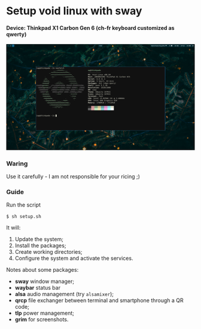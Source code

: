 # Setup void linux with sway
#### Device: Thinkpad X1 Carbon Gen 6 (ch-fr keyboard customized as qwerty)

![alt text](https://github.com/pado31/linux_setup/blob/void_sway/img/ps_20221210200617.png?raw=true)

### Waring
Use it carefully - I am not responsible for your ricing ;)


### Guide
Run the script 
```
$ sh setup.sh
```

It will:
1. Update the system;
2. Install the packages;
3. Create working directories;
4. Configure the system and activate the services.

Notes about some packages:
- **sway** window manager;
- **waybar** status bar
- **alsa** audio management (try `alsamixer`);
- **qrcp** file exchanger between terminal and smartphone through a QR code;
- **tlp** power management;
- **grim** for screenshots.
